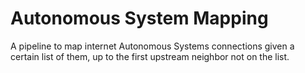 # Autonomous System Mapping
A pipeline to map internet Autonomous Systems connections given a certain list of them, up to the first upstream neighbor not on the list.
